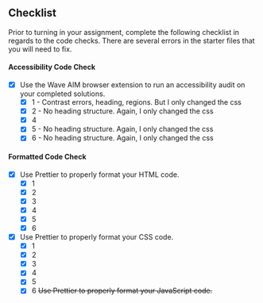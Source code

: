 ## Checklist

Prior to turning in your assignment, complete the following checklist in regards to the code checks. There are several errors in the starter files that you will need to fix.

#### Accessibility Code Check

- [x] Use the Wave AIM browser extension to run an accessibility audit on your completed solutions.
    - [x] 1 - Contrast errors, heading, regions. But I only changed the css
    - [x] 2 - No heading structure. Again, I only changed the css
    - [x] 4
    - [x] 5 - No heading structure. Again, I only changed the css
    - [x] 6 - No heading structure. Again, I only changed the css

#### Formatted Code Check

- [x] Use Prettier to properly format your HTML code.
    - [x] 1
    - [x] 2
    - [x] 3
    - [x] 4
    - [x] 5
    - [x] 6
- [x] Use Prettier to properly format your CSS code.
    - [x] 1
    - [x] 2
    - [x] 3
    - [x] 4
    - [x] 5
    - [x] 6
~~Use Prettier to properly format your JavaScript code.~~
